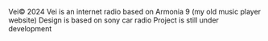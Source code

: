 Vei© 2024
Vei is an internet radio based on Armonia 9 (my old music player website)
Design is based on sony car radio
Project is still under development 
